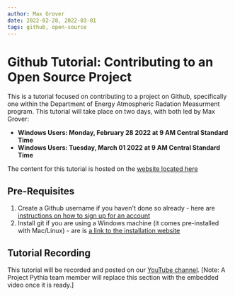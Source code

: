 ```yaml
---
author: Max Grover
date: 2022-02-28, 2022-03-01
tags: github, open-source
---
```



# Github Tutorial: Contributing to an Open Source Project

This is a tutorial focused on contributing to a project on Github, specifically one within the Department of Energy Atmospheric Radation Measurment program. This tutorial will take place on two days, with both led by Max Grover:
* **Windows Users: Monday, February 28 2022 at 9 AM Central Standard Time**
* **Windows Users: Tuesday, March 01 2022 at 9 AM Central Standard Time**

The content for this tutorial is hosted on the [website located here](https://projectpythiatutorials.github.io/github-arm-2022-02-28)

## Pre-Requisites
1. Create a Github username if you haven't done so already - here are [instructions on how to sign up for an account](https://foundations.projectpythia.org/foundations/github/what-is-github.html#register-for-a-free-github-account)
1. Install git if you are using a Windows machine (it comes pre-installed with Mac/Linux) - are is [a link to the installation website](https://gitforwindows.org/)

## Tutorial Recording

This tutorial will be recorded and posted on our [YouTube channel](https://www.youtube.com/channel/UCoZPBqJal5uKpO8ZiwzavCw).
[Note: A Project Pythia team member will replace this section with the embedded video once it is ready.]
